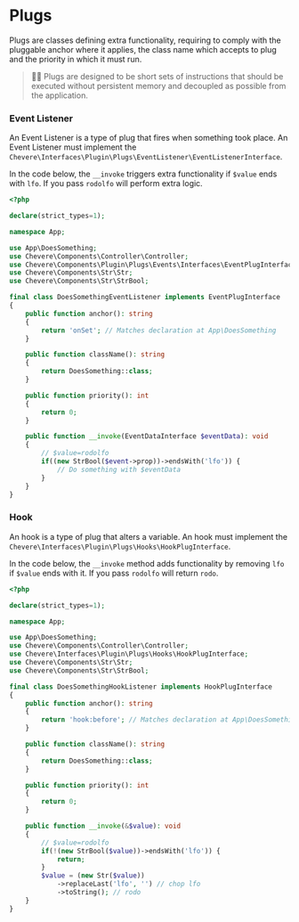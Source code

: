 # Plugs

Plugs are classes defining extra functionality, requiring to comply with the pluggable anchor where it applies, the class name which accepts to plug and the priority in which it must run.

> 🧔🏾 Plugs are designed to be short sets of instructions that should be executed without persistent memory and decoupled as possible from the application.

### Event Listener

An Event Listener is a type of plug that fires when something took place. An Event Listener must implement the `Chevere\Interfaces\Plugin\Plugs\EventListener\EventListenerInterface`. 

In the code below, the `__invoke` triggers extra functionality if `$value` ends with `lfo`. If you pass `rodolfo` will perform extra logic.

```php
<?php

declare(strict_types=1);

namespace App;

use App\DoesSomething;
use Chevere\Components\Controller\Controller;
use Chevere\Components\Plugin\Plugs\Events\Interfaces\EventPlugInterface;
use Chevere\Components\Str\Str;
use Chevere\Components\Str\StrBool;

final class DoesSomethingEventListener implements EventPlugInterface
{
    public function anchor(): string
    {
        return 'onSet'; // Matches declaration at App\DoesSomething
    }

    public function className(): string
    {
        return DoesSomething::class;
    }

    public function priority(): int
    {
        return 0;
    }

    public function __invoke(EventDataInterface $eventData): void
    {
        // $value=rodolfo
        if((new StrBool($event->prop))->endsWith('lfo')) {
            // Do something with $eventData
        }
    }
}
```

### Hook

An hook is a type of plug that alters a variable. An hook must implement the `Chevere\Interfaces\Plugin\Plugs\Hooks\HookPlugInterface`.

In the code below, the `__invoke` method adds functionality by removing `lfo` if `$value` ends with it. If you pass `rodolfo` will return `rodo`.

```php
<?php

declare(strict_types=1);

namespace App;

use App\DoesSomething;
use Chevere\Components\Controller\Controller;
use Chevere\Interfaces\Plugin\Plugs\Hooks\HookPlugInterface;
use Chevere\Components\Str\Str;
use Chevere\Components\Str\StrBool;

final class DoesSomethingHookListener implements HookPlugInterface
{
    public function anchor(): string
    {
        return 'hook:before'; // Matches declaration at App\DoesSomething
    }

    public function className(): string
    {
        return DoesSomething::class;
    }

    public function priority(): int
    {
        return 0;
    }

    public function __invoke(&$value): void
    {
        // $value=rodolfo
        if(!(new StrBool($value))->endsWith('lfo')) {
            return;
        }
        $value = (new Str($value))
            ->replaceLast('lfo', '') // chop lfo
            ->toString(); // rodo
    }
}
```